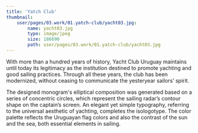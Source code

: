 ```yaml
---
title: 'Yatch Club'
thumbnail:
    user/pages/03.work/01.yatch-club/yacht03.jpg:
        name: yacht03.jpg
        type: image/jpeg
        size: 186690
        path: user/pages/03.work/01.yatch-club/yacht03.jpg
---
```


With more than a hundred years of history, Yacht Club Uruguay maintains until today its legitimacy as the institution destined to promote yachting and good sailing practices. Through all these years, the club has been modernized, without ceasing to communicate the yesteryear sailors’ spirit.

The designed monogram's elliptical composition was generated based on a series of concentric circles, which represent the sailing radar’s contour shape on the captain’s screen. An elegant yet simple typography, referring to the universal aesthetic of yachting, completes the isologotype. The color palette reflects the Uruguayan flag colors and also the contrast of the sun and the sea, both essential elements in sailing.
